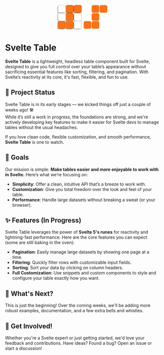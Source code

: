 <div align="center">
  <img src="sites/docs/static/logo.svg#gh-light-mode-only" width="80">
  <img src="sites/docs/static/logo-dark.svg#gh-dark-mode-only" width="80">
</div>

# Svelte Table

**Svelte Table** is a lightweight, headless table component built for Svelte, designed to give you full control over your table’s appearance without sacrificing essential features like sorting, filtering, and pagination. With Svelte’s reactivity at its core, it's fast, flexible, and fun to use.

## 🚀 Project Status

Svelte Table is in its early stages — we kicked things off just a couple of weeks ago! 🛠️  
While it’s still a work in progress, the foundations are strong, and we're actively developing key features to make it easier for Svelte devs to manage tables without the usual headaches.

If you love clean code, flexible customization, and smooth performance, **Svelte Table** is one to watch.

## 🎯 Goals

Our mission is simple: **Make tables easier and more enjoyable to work with in Svelte.** Here’s what we’re focusing on:

- **Simplicity**: Offer a clean, intuitive API that’s a breeze to work with.
- **Customization**: Give you total freedom over the look and feel of your table.
- **Performance**: Handle large datasets without breaking a sweat (or your browser).

## ✨ Features (In Progress)

Svelte Table leverages the power of **Svelte 5's runes** for reactivity and lightning-fast performance. Here are the core features you can expect (some are still baking in the oven):

- **Pagination**: Easily manage large datasets by showing one page at a time.
- **Filtering**: Quickly filter rows with customizable input fields.
- **Sorting**: Sort your data by clicking on column headers.
- **Full Customization**: Use snippets and custom components to style and configure your table exactly how you want.

## 📅 What's Next?

This is just the beginning! Over the coming weeks, we'll be adding more robust examples, documentation, and a few extra bells and whistles.


## 🎉 Get Involved!

Whether you're a Svelte expert or just getting started, we'd love your feedback and contributions. Have ideas? Found a bug? Open an issue or start a discussion!